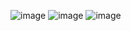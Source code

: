 ![image](https://github.com/user-attachments/assets/709fa926-ac19-4f12-835c-7609324e2379) 
![image](https://github.com/user-attachments/assets/958faa51-83e7-40ae-90c3-2ee2641bc452)
![image](https://github.com/user-attachments/assets/fbf31a56-6216-4789-a022-4d5649cc17bd)

